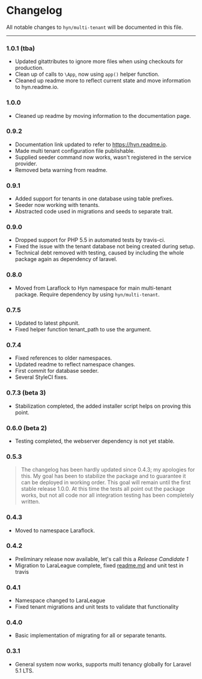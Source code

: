 # Changelog

All notable changes to `hyn/multi-tenant` will be documented in this file.

---

### 1.0.1 (tba)

- Updated gitattributes to ignore more files when using checkouts for production.
- Clean up of calls to `\App`, now using `app()` helper function.
- Cleaned up readme more to reflect current state and move information to hyn.readme.io.

### 1.0.0

- Cleaned up readme by moving information to the documentation page.

### 0.9.2

- Documentation link updated to refer to https://hyn.readme.io.
- Made multi tenant configuration file publishable.
- Supplied seeder command now works, wasn't registered in the service provider.
- Removed beta warning from readme.

### 0.9.1

- Added support for tenants in one database using table prefixes.
- Seeder now working with tenants.
- Abstracted code used in migrations and seeds to separate trait.

### 0.9.0

- Dropped support for PHP 5.5 in automated tests by travis-ci.
- Fixed the issue with the tenant database not being created during setup.
- Technical debt removed with testing, caused by including the whole package again as dependency of laravel.

### 0.8.0

- Moved from Laraflock to Hyn namespace for main multi-tenant package. Require dependency by using `hyn/multi-tenant`.

### 0.7.5

- Updated to latest phpunit.
- Fixed helper function tenant_path to use the argument.

### 0.7.4

- Fixed references to older namespaces.
- Updated readme to reflect namespace changes.
- First commit for database seeder.
- Several StyleCI fixes.

### 0.7.3 (beta 3)

- Stabilization completed, the added installer script helps on proving this point.

### 0.6.0 (beta 2)

- Testing completed, the webserver dependency is not yet stable.

### 0.5.3

> The changelog has been hardly updated since 0.4.3; my apologies for this. My goal has been to stabilize
the package and to guarantee it can be deployed in working order. This goal will remain until the first
stable release 1.0.0. At this time the tests all point out the package works, but not all code nor
all integration testing has been completely written.

### 0.4.3

- Moved to namespace Laraflock.

### 0.4.2

- Preliminary release now available, let's call this a _Release Candidate 1_
- Migration to LaraLeague complete, fixed [readme.md](readme.md) and unit test in travis

### 0.4.1

- Namespace changed to LaraLeague
- Fixed tenant migrations and unit tests to validate that functionality

### 0.4.0

- Basic implementation of migrating for all or separate tenants.

### 0.3.1

- General system now works, supports multi tenancy globally for Laravel 5.1 LTS.
